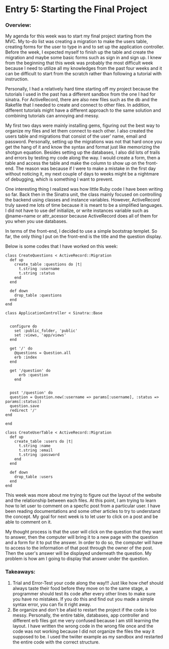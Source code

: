 # Entry 5: Starting the Final Project

### Overview:

My agenda for this week was to start my final project starting from the MVC. My to-do list was creating a migration to make the users table, creating forms for the user to type in and to set up the application controller. Before the week, I expected myself to finish up the table and create the migration and maybe some basic forms such as sign in and sign up. I knew from the beginning that this week was probably the most difficult week because I need to utilize all my knowledges from the past four weeks and it can be difficult to start from the scratch rather than following a tutorial with instruction. 

Personally, I had a relatively hard time starting off my project because the tutorials I used in the past has a different sandbox from the one I had for sinatra. For ActiveRecord, there are also new files such as the db and the Rakefile that I needed to create and connect to other files. In addition, different tutorials might have a different approach to the same solution and combining tutorials can annoying and messy.

My first two days were mainly installing gems, figuring out the best way to organize my files and let them connect to each other. I also created the users table and migrations that consist of the user’ name, email and password. Personally, setting up the migrations was not that hard once you get the hang of it and know the syntax and format just like memorizing the shotgun equation. Besides setting up the databases, I also did lots of trails and errors by testing my code along the way. I would create a form, then a table and access the table and make the column to show up on the front-end. The reason was because if I were to make a mistake in the first day without noticing it, my next couple of days to weeks might be a nightmare of debugging, which is something I want to prevent. 

One interesting thing I realized was how little Ruby code I have been writing so far. Back then in the Sinatra unit, the class mainly focused on controlling the backend using classes and instance variables. However, ActiveRecord truly saved me lots of time because it is meant to be a simplified languages. I did not have to use def initialize, or write instances variable such as @name=name or attr_acessor because ActiveRecord does all of them for you when you use databases. 

In terms of the front-end, I decided to use a simple bootstrap templet. So far, the only thing I put on the front-end is the title and the question display. 

Below is some codes that I have worked on this week: 

```
class CreateQuestions < ActiveRecord::Migration
  def up
  	create_table :questions do |t|
  	  t.string :username
  	  t.string :status
  	end
  end
  
  def down
    drop_table :questions
  end
end
```

```
class ApplicationController < Sinatra::Base
  
  
  configure do
    set :public_folder, 'public'
    set :views, 'app/views'
  end	
	
  get '/' do
    @questions = Question.all
    erb :index
  end
  
  get '/question' do
	  erb :question
	end
	
  
  post '/question' do
  question = Question.new(:username => params[:username], :status => params[:status])
  question.save
  redirect '/' 
end

end

```

```
class CreateUserTable < ActiveRecord::Migration
  def up
    create_table :users do |t|
      t.string :name
      t.string :email
      t.string :password
    end
  end

  def down
    drop_table :users
  end
end

```

This week was more about me trying to figure out the layout of the website and the relationship between each files. At this point, I am trying to learn how to let user to comment on a specfic post from a particular user. I have been reading documentations and some other articles to try to understand the concept. My goal for next week is to let user to click on a post and be able to comment on it. 

My thought process is that the user will click on the question that they want to answer, then the computer will bring it to a new page with the question and a form for it to put the answer. In order to do so, the computer will have to access to the information of that post through the owner of the post. Then the user's answer will be displayed underneath the question. My problem is how am I going to display that answer under the question. 



### Takeaways:

1. Trial and Error-Test your code along the way!!! Just like how chef should always taste their food before they move on to the same stage, a programmer should test its code after every other lines to make sure you have no mistakes. If you do this and find out you made a simple syntax error, you can fix it right away.
2. Be organize and don't be afaid to restart the project if the code is too messy. Personally, the entire table, databases, app controller and different erb files got me very confused because I am still learning the layout. I have written the wrong code in the wrong file once and the code was not working because I did not organize the files the way it supposed to be. I used the twiiter example as my sandbox and restarted the entire code with the correct structure. 



